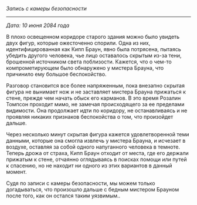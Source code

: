 _Запись с камеры безопасности_

---

_Дата: 10 июня 2084 года_

В плохо освещенном коридоре старого здания можно было увидеть двух фигур, которые ожесточенно спорили. Одна из них, идентифицированная как Кипп Браун, явно была потрясена, пытаясь убедить другого человека, чье лицо оставалось скрытым из-за тени, брошенной источником света поблизости. Кажется, что о чем-то компрометирующем было обнаружено у мистера Брауна, что причинило ему большое беспокойство.

Разговор становится все более напряженным, пока внезапно скрытая фигура не вынимает нож и не заставляет мистера Брауна прижаться к стене, прежде чем начать обыск его карманов. В это время Розалин Томпсон проходит мимо, не замечая происходящего за ее пределами видимости. Она продолжает идти по коридору, не останавливаясь и не проявляя никаких признаков беспокойства о том, что произойдет дальше.

Через несколько минут скрытая фигура кажется удовлетворенной теми данными, которые она смогла извлечь у мистера Брауна, и исчезает в воздухе, оставляя за собой одного напуганного человека в темноте. Теперь дрожа от страха, Кипп Браун отходит от места, где его держали прижатым к стене, отчаянно оглядываясь в поисках помощи или путей к спасению, но не находит ни одного из этих вариантов в данный момент.

Судя по записи с камеры безопасности, мы можем только догадываться, что произошло дальше с бедным мистером Брауном после того, как он остался таким уязвимым..
